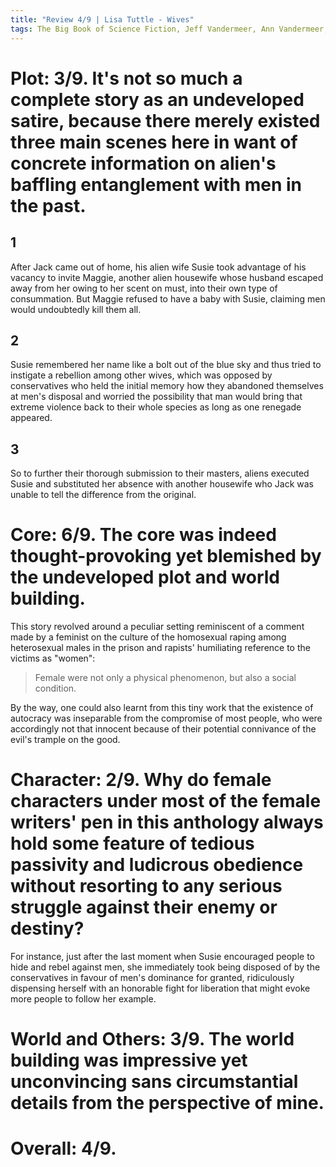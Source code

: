 ```yaml
---
title: "Review 4/9 | Lisa Tuttle - Wives"
tags: The Big Book of Science Fiction, Jeff Vandermeer, Ann Vandermeer, short story, novelette, science fiction, 1952-, 1976
---
```




# Plot: 3/9. It's not so much a complete story as an undeveloped satire, because there merely existed three main scenes here in want of concrete information on alien's baffling entanglement with men in the past.
## 1
After Jack came out of home, his alien wife Susie took advantage of his vacancy to invite Maggie, another alien housewife whose husband escaped away from her owing to her scent on must, into their own type of consummation. But Maggie refused to have a baby with Susie, claiming men would undoubtedly kill them all. 
## 2
Susie remembered her name like a bolt out of the blue sky and thus tried to instigate a rebellion among other wives, which was opposed by conservatives who held the initial memory how they abandoned themselves at men's disposal and worried the possibility that man would bring that extreme violence back to their whole species as long as one renegade appeared. 

## 3
So to further their thorough submission to their masters, aliens executed Susie and substituted her absence with another housewife who Jack was unable to tell the difference from the original.



# Core: 6/9. The core was indeed thought-provoking yet blemished by the undeveloped plot and world building.
This story revolved around a peculiar setting reminiscent of a comment made by a feminist on the culture of the homosexual raping among heterosexual males in the prison and rapists' humiliating reference to the victims as "women":
> Female were not only a physical phenomenon, but also a social condition.

By the way, one could also learnt from this tiny work that the existence of autocracy was inseparable from the compromise of most people, who were accordingly not that innocent because of their potential connivance of the evil's trample on the good.



# Character: 2/9. Why do female characters under most of the female writers' pen in this anthology always hold some feature of tedious passivity and ludicrous obedience without resorting to any serious struggle against their enemy or destiny?
For instance, just after the last moment when Susie encouraged people to hide and rebel against men, she immediately took being disposed of by the conservatives in favour of men's dominance for granted, ridiculously dispensing herself with an honorable fight for liberation that might evoke more people to follow her example.



# World and Others: 3/9. The world building was impressive yet unconvincing sans circumstantial details from the perspective of mine.



# Overall: 4/9. 


